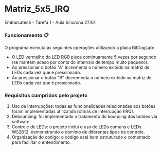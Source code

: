 # Matriz_5x5_IRQ
Embarcatech - Tarefa 1 - Aula Síncrona 27/01

### Funcionamento 📋
O programa executa as seguintes operações utilizando a placa BitDogLab:
- O LED vermelho do LED RGB pisca continuamente 5 vezes por segundo (se mantém aceso por conta do intervalo de tempo muito pequeno).
- Ao pressionar o botão "A" incrementa o número exibido na matriz de LEDs cada vez que é pressionado.
- Ao pressionar o botão "B" decrementa o número exibido na matriz de LEDs cada vez que é pressionado.

### Requisitos cumpridos pelo projeto
1. Uso de interrupções: todas as funcionalidades relacionadas aos botões foram implementadas utilizando rotinas de interrupção (IRQ).
2. Debouncing: foi implementado o tratamento do bouncing dos botões via software.
3. Controle de LEDs: o projeto inclui o uso de LEDs comuns e LEDs WS2812, demonstrando o
domínio de diferentes tipos de controle.
4. Organização do código: o código está bem estruturado e comentado para facilitar o
entendimento.
